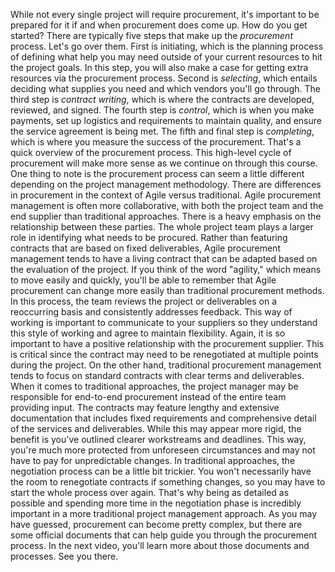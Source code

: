 While not every single project will require procurement, it's important to be
prepared for it if and when procurement does come up. How do you get started?
There are typically five steps that make up the *procurement* process.  Let's go
over them. First is initiating, which is the planning process of defining what
help you may need outside of your current resources to hit the project goals. In
this step, you will also make a case for getting extra resources via the
procurement process. Second is *selecting*, which entails deciding what supplies
you need and which vendors you'll go through. The third step is *contract
writing*, which is where the contracts are developed, reviewed, and signed. The
fourth step is *control*, which is when you make payments, set up logistics and
requirements to maintain quality, and ensure the service agreement is being met.
The fifth and final step is *completing*, which is where you measure the success
of the procurement. That's a quick overview of the procurement process. This
high-level cycle of procurement will make more sense as we continue on through
this course. One thing to note is the procurement process can seem a little
different depending on the project management methodology. There are differences
in procurement in the context of Agile versus traditional. Agile procurement
management is often more collaborative, with both the project team and the end
supplier than traditional approaches. There is a heavy emphasis on the
relationship between these parties. The whole project team plays a larger role
in identifying what needs to be procured. Rather than featuring contracts that
are based on fixed deliverables, Agile procurement management tends to have a
living contract that can be adapted based on the evaluation of the project. If
you think of the word "agility," which means to move easily and quickly, you'll
be able to remember that Agile procurement can change more easily than
traditional procurement methods. In this process, the team reviews the project
or deliverables on a reoccurring basis and consistently addresses feedback. This
way of working is important to communicate to your suppliers so they understand
this style of working and agree to maintain flexibility. Again, it is so
important to have a positive relationship with the procurement supplier. This is
critical since the contract may need to be renegotiated at multiple points
during the project. On the other hand, traditional procurement management tends
to focus on standard contracts with clear terms and deliverables. When it comes
to traditional approaches, the project manager may be responsible for end-to-end
procurement instead of the entire team providing input. The contracts may
feature lengthy and extensive documentation that includes fixed requirements and
comprehensive detail of the services and deliverables. While this may appear
more rigid, the benefit is you've outlined clearer workstreams and deadlines.
This way, you're much more protected from unforeseen circumstances and may not
have to pay for unpredictable changes. In traditional approaches, the
negotiation process can be a little bit trickier. You won't necessarily have the
room to renegotiate contracts if something changes, so you may have to start the
whole process over again. That's why being as detailed as possible and spending
more time in the negotiation phase is incredibly important in a more traditional
project management approach. As you may have guessed, procurement can become
pretty complex, but there are some official documents that can help guide you
through the procurement process. In the next video, you'll learn more about
those documents and processes. See you there.